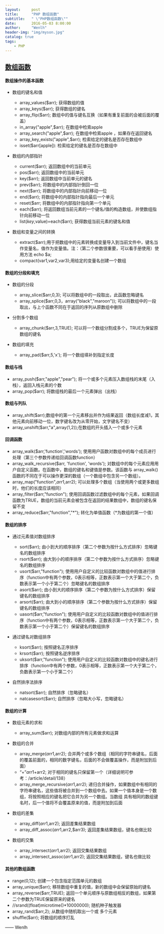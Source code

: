 ```yaml
---
layout:     post
title:      "PHP 数组函数"
subtitle:   " \"PHP数组函数\""
date:       2016-05-03 8:00:00
author:     "Wenlh"
header-img: "img/myson.jpg"
catalog: true
tags:
    - PHP
---
```


## [数组函数](http://www.php-note.com/article/detail/550)  

#### 数组操作的基本函数

- 数组的键名和值
  - array_values($arr);  获得数组的值
  - array_keys($arr);  获得数组的键名
  - array_flip($arr);  数组中的值与键名互换（如果有重复前面的会被后面的覆盖）
  - in_array("apple",$arr);  在数组中检索apple
  - array_search("apple",$arr);  在数组中检索apple ，如果存在返回键名
  - array_key_exists("apple",$arr);  检索给定的键名是否存在数组中
  - isset($arr[apple]):   检索给定的键名是否存在数组中
  
- 数组的内部指针
  - current($arr);  返回数组中的当前单元
  - pos($arr);  返回数组中的当前单元
  - key($arr);  返回数组中当前单元的键名
  - prev($arr);  将数组中的内部指针倒回一位
  - next($arr);  将数组中的内部指针向前移动一位
  - end($arr);  将数组中的内部指针指向最后一个单元
  - reset($arr;  将数组中的内部指针指向第一个单元
  - each($arr);  将返回数组当前元素的一个键名/值的构造数组，并使数组指针向前移动一位
  - list($key,$value)=each($arr);  获得数组当前元素的键名和值
  
- 数组和变量之间的转换
  - extract($arr);用于把数组中的元素转换成变量导入到当前文件中，键名当作变量名，值作为变量值。注：（第二个参数很重要，可以看手册使用）使用方法 echo $a;
  - compact(var1,var2,var3);用给定的变量名创建一个数组
  
#### 数组的分段和填充

- 数组的分段
  - array_slice($arr,0,3);  可以将数组中的一段取出，此函数忽略键名
  - array_splice($arr,0,3，array("black","maroon"));  可以将数组中的一段取出，与上个函数不同在于返回的序列从原数组中删除
  
- 分割多个数组
  - array_chunk($arr,3,TRUE);  可以将一个数组分割成多个，TRUE为保留原数组的键名
  
- 数组的填充
  - array_pad($arr,5,'x');  将一个数组填补到指定长度
  
#### 数组与栈

- array_push($arr,"apple","pear");  将一个或多个元素压入数组栈的末尾（入栈），返回入栈元素的个数
- array_pop($arr);  将数组栈的最后一个元素弹出（出栈）

#### 数组与列队

- array_shift($arr);数组中的第一个元素移出并作为结果返回（数组长度减1，其他元素向前移动一位，数字键名改为从零开始，文字键名不变）
- array_unshift($arr,"a",array(1,2));在数组的开头插入一个或多个元素

#### 回调函数

- array_walk($arr,'function','words');  使用用户函数对数组中的每个成员进行处理（第三个参数传递给回调函数function）
- array_walk_recursive($arr, 'function', 'words'); 对数组中的每个元素应用用户自定义函数。在函数中，数组的键名和键值是参数。该函数与 array_walk() 函数的不同在于可以操作更深的数组（一个数组中包含另一个数组）。
- array_map("function",$arr1,$arr2);  可以处理多个数组（当使用两个或更多数组时，他们的长度应该相同）
- array_filter($arr,"function");  使用回调函数过滤数组中的每个元素，如果回调函数为TRUE，数组的当前元素会被包含在返回的结果数组中，数组的键名保留不变
- array_reduce($arr,"function","*");  转化为单值函数（*为数组的第一个值）

#### 数组的排序

- 通过元素值对数组排序
  - sort($arr);  由小到大的顺序排序（第二个参数为按什么方式排序）忽略键名的数组排序
  - rsort($arr);  由大到小的顺序排序（第二个参数为按什么方式排序）忽略键名的数组排序
  - usort($arr,"function");  使用用户自定义的比较函数对数组中的值进行排序（function中有两个参数，0表示相等，正数表示第一个大于第二个，负数表示第一个小于第二个）忽略键名的数组排序
  - asort($arr);  由小到大的顺序排序（第二个参数为按什么方式排序）保留键名的数组排序
  - arsort($arr);  由大到小的顺序排序（第二个参数为按什么方式排序）保留键名的数组排序
  - uasort($arr,"function");  使用用户自定义的比较函数对数组中的值进行排序（function中有两个参数，0表示相等，正数表示第一个大于第二个，负数表示第一个小于第二个）保留键名的数组排序

- 通过键名对数组排序
  - ksort($arr);  按照键名正序排序
  - krsort($arr);  按照键名逆序排序
  - uksort($arr,"function");  使用用户自定义的比较函数对数组中的键名进行排序（function中有两个参数，0表示相等，正数表示第一个大于第二个，负数表示第一个小于第二个）

- 自然排序法排序
  - natsort($arr);  自然排序（忽略键名）
  - natcasesort($arr);  自然排序（忽略大小写，忽略键名）
  
#### 数组的计算

- 数组元素的求和
  - array_sum($arr);  对数组内部的所有元素做求和运算

- 数组的合并
  - array_merge($arr1,$arr2);  合并两个或多个数组（相同的字符串键名，后面的覆盖前面的，相同的数字键名，后面的不会做覆盖操作，而是附加到后面）
  - “+”$arr1+$arr2;  对于相同的键名只保留第一个（详细说明可参考：/article/detail/138）
  - array_merge_recursive($arr1,$arr2);   递归合并操作，如果数组中有相同的字符串键名，这些值将被合并到一个数组中去。如果一个值本身是一个数组，将按照相应的键名把它合并为另一个数组。当数组 具有相同的数组键名时，后一个值将不会覆盖原来的值，而是附加到后面

- 数组的差集
  - array_diff($arr1,$arr2);  返回差集结果数组
  - array_diff_assoc($arr1,$arr2,$arr3);  返回差集结果数组，键名也做比较

- 数组的交集
  - array_intersect($arr1,$arr2);  返回交集结果数组
  - array_intersect_assoc($arr1,$arr2);  返回交集结果数组，键名也做比较
  
#### 其他的数组函数
- range(0,12);  创建一个包含指定范围单元的数组
- array_unique($arr);  移除数组中重复的值，新的数组中会保留原始的键名
- array_reverse($arr,TRUE);  返回一个单元顺序与原数组相反的数组，如果第二个参数为TRUE保留原来的键名
- //srand((float)microtime()*10000000);   随机种子触发器
- array_rand($arr,2);  从数组中随机取出一个或 多个元素
- shuffle($arr);  将数组的顺序打乱

—— Wenlh
